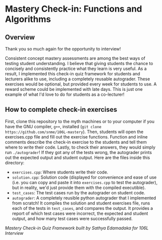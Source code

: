 # Mastery Check-in: Functions and Algorithms
## Overview
Thank you so much again for the opportunity to interview!  

Consistent concept mastery assessments are among the best ways of testing student understanding. I believe that giving students the chance to concisely and consistently practice what they learn is very useful. As a result, I implemented this check-in quiz framework for students and lecturers alike to use, including a completely reusable autograder. These exercises would be optional, but provided every week for students to use. A reward scheme could be implemented with late days. This is just one example of what I'd love to do for students as a co-lecturer! 

## How to complete check-in exercises
First, clone this repository to the myth machines or to your computer if you have the GNU compiler, `g++`, installed (`git clone https://github.com/snme/106L-mastery`). Then, students will open the exercises.cpp file and fill out the exercise functions. Function and inline comments describe the check-in exercise to the students and tell them where to write their code. Lastly, to check their answers, they would simply run `./autograder`! If they got any of the tests wrong, the autograder prints out the expected output and student output. Here are the files inside this directory:
- `exercises.cpp`: Where students write their code.
- `solution.cpp`: Solution code (displayed for convenience and ease of use (i.e. you can copy and paste it into `exercises.cpp` to test the autograder), but in reality, we'd just provide them with the compiled executible).
- `test_cases`: The test cases run by the autograder on student code.
- `autograder`: A completely reusible python autograder that I implemented from scratch! It compiles the solution and student exercises file, runs each of the tests in `test_cases`, and compares the output. It provides a report of which test cases were incorrect, the expected and student output, and how many test cases were successfully passed.

*Mastery Check-in Quiz Framework built by Sathya Edamadaka for 106L Interview*

